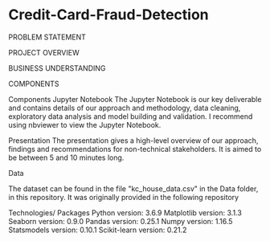 # Credit-Card-Fraud-Detection
PROBLEM STATEMENT

PROJECT OVERVIEW

BUSINESS UNDERSTANDING

COMPONENTS


Components
Jupyter Notebook The Jupyter Notebook is our key deliverable and contains details of our approach and methodology, data cleaning, exploratory data analysis and model building and validation.
I recommend using nbviewer to view the Jupyter Notebook.

Presentation The presentation gives a high-level overview of our approach, findings and recommendations for non-technical stakeholders. It is aimed to be between 5 and 10 minutes long.

Data

The dataset can be found in the file "kc_house_data.csv" in the Data folder, in this repository. It was originally provided in the following repository

Technologies/ Packages
Python version: 3.6.9
Matplotlib version: 3.1.3
Seaborn version: 0.9.0
Pandas version: 0.25.1
Numpy version: 1.16.5
Statsmodels version: 0.10.1
Scikit-learn version: 0.21.2